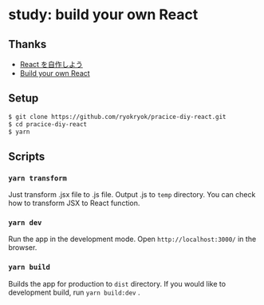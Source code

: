 # study: build your own React

## Thanks

- [React を自作しよう](https://zenn.dev/akatsuki/articles/a2cbd26488fa151b828b)
- [Build your own React](https://pomb.us/build-your-own-react/)

## Setup

```bash
$ git clone https://github.com/ryokryok/pracice-diy-react.git
$ cd pracice-diy-react
$ yarn
```

## Scripts

### `yarn transform`

Just transform .jsx file to .js file. Output .js to `temp` directory. You can
check how to transform JSX to React function.

### `yarn dev`

Run the app in the development mode. Open `http://localhost:3000/` in the
browser.

### `yarn build`

Builds the app for production to `dist` directory. If you would like to
development build, run `yarn build:dev` .
